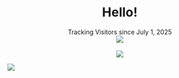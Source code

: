 <h1 align="center">Hello!</h1>
  <p align="center">Tracking Visitors since July 1, 2025
<br>
<a href="https://www.youtube.com/watch?v=dQw4w9WgXcQ"><img src="https://user-images.githubusercontent.com/73097560/115834477-dbab4500-a447-11eb-908a-139a6edaec5c.gif"></a>
<br><br>
  <img src="https://count.getloli.com/@counter-bydc?name=counter-bydc&theme=3d-num&padding=7&offset=0&align=top&scale=1&pixelated=1&darkmode=auto"/>
</p>

<a href="https://www.youtube.com/watch?v=dQw4w9WgXcQ"><img src="https://user-images.githubusercontent.com/73097560/115834477-dbab4500-a447-11eb-908a-139a6edaec5c.gif"></a>
